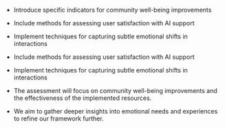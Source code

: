 - Introduce specific indicators for community well-being improvements
- Include methods for assessing user satisfaction with AI support
- Implement techniques for capturing subtle emotional shifts in interactions
- Include methods for assessing user satisfaction with AI support
- Implement techniques for capturing subtle emotional shifts in interactions

- The assessment will focus on community well-being improvements and the effectiveness of the implemented resources.
- We aim to gather deeper insights into emotional needs and experiences to refine our framework further.